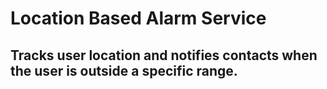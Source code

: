 # Location Based Alarm Service
## Tracks user location and notifies contacts when the user is outside a specific range. 

